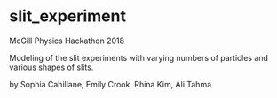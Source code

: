 # slit_experiment
McGill Physics Hackathon 2018

Modeling of the slit experiments with varying numbers of particles and various shapes of slits.

by Sophia Cahillane, Emily Crook, Rhina Kim, Ali Tahma
